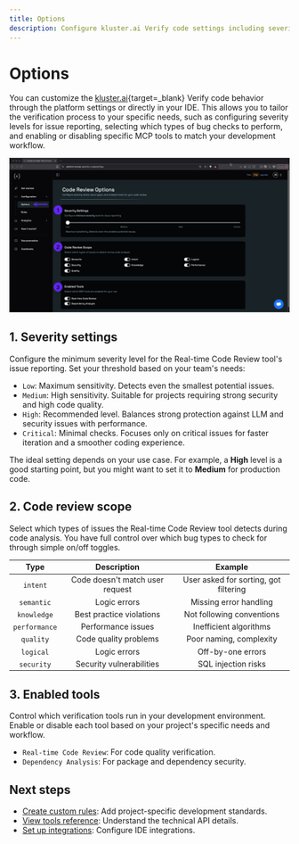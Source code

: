 ```yaml
---
title: Options
description: Configure kluster.ai Verify code settings including severity levels, bug types, and enabled tools for AI-generated code verification.
---
```


# Options

You can customize the [kluster.ai](https://www.kluster.ai/){target=_blank} Verify code behavior through the platform settings or directly in your IDE. This allows you to tailor the verification process to your specific needs, such as configuring severity levels for issue reporting, selecting which types of bug checks to perform, and enabling or disabling specific MCP tools to match your development workflow.

![Code Review Options interface showing three numbered sections: Severity Settings, Code Review Scope, and Enabled Tools](/images/verify/code/configuration/configuration-1.webp)

## 1. Severity settings

Configure the minimum severity level for the Real-time Code Review tool's issue reporting. Set your threshold based on your team's needs:

- `Low`: Maximum sensitivity. Detects even the smallest potential issues.
- `Medium`: High sensitivity. Suitable for projects requiring strong security and high code quality.
- `High`: Recommended level. Balances strong protection against LLM and security issues with performance.
- `Critical`: Minimal checks. Focuses only on critical issues for faster iteration and a smoother coding experience.

The ideal setting depends on your use case. For example, a **High** level is a good starting point, but you might want to set it to **Medium** for production code.

## 2. Code review scope

Select which types of issues the Real-time Code Review tool detects during code analysis. You have full control over which bug types to check for through simple on/off toggles.

|     Type      |           Description           |                Example                |
|:-------------:|:-------------------------------:|:-------------------------------------:|
|   `intent`    | Code doesn't match user request | User asked for sorting, got filtering |
|  `semantic`   |          Logic errors           |        Missing error handling         |
|  `knowledge`  |    Best practice violations     |       Not following conventions       |
| `performance` |       Performance issues        |        Inefficient algorithms         |
|   `quality`   |      Code quality problems      |        Poor naming, complexity        |
|   `logical`   |          Logic errors           |           Off-by-one errors           |
|  `security`   |    Security vulnerabilities     |          SQL injection risks          |

## 3. Enabled tools

Control which verification tools run in your development environment. Enable or disable each tool based on your project's specific needs and workflow.

- `Real-time Code Review`: For code quality verification.
- `Dependency Analysis`: For package and dependency security.

## Next steps

- [Create custom rules](/verify/configuration/rules/): Add project-specific development standards.
- [View tools reference](/verify/tools/): Understand the technical API details.
- [Set up integrations](/verify/integrations/ide/): Configure IDE integrations.